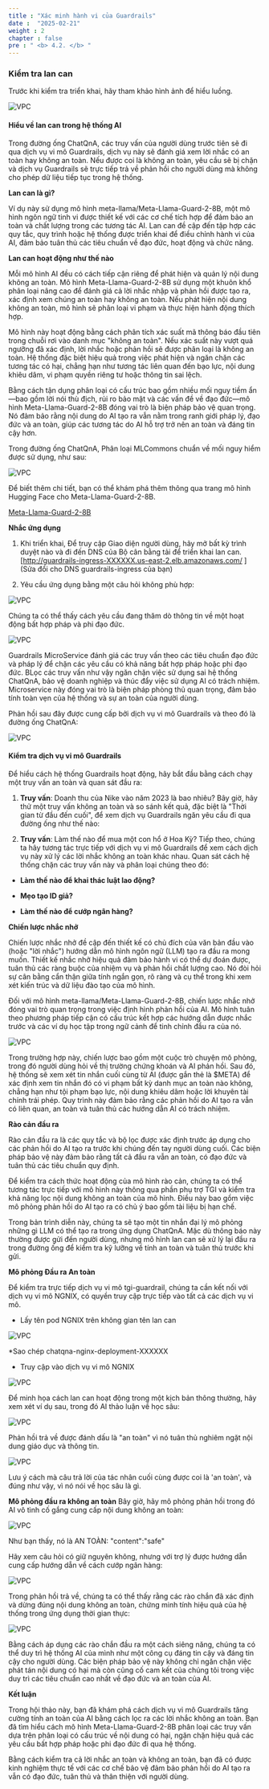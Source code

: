 ```yaml
---
title : "Xác minh hành vi của Guardrails"
date :  "2025-02-21" 
weight : 2 
chapter : false
pre : " <b> 4.2. </b> "
---
```

### Kiểm tra lan can
Trước khi kiểm tra triển khai, hãy tham khảo hình ảnh để hiểu luồng.

![VPC](10000/images/image067.png)

#### Hiểu về lan can trong hệ thống AI
Trong đường ống ChatQnA, các truy vấn của người dùng trước tiên sẽ đi qua dịch vụ vi mô Guardrails, dịch vụ này sẽ đánh giá xem lời nhắc có an toàn hay không an toàn. Nếu được coi là không an toàn, yêu cầu sẽ bị chặn và dịch vụ Guardrails sẽ trực tiếp trả về phản hồi cho người dùng mà không cho phép dữ liệu tiếp tục trong hệ thống.

**Lan can là gì?**

Ví dụ này sử dụng mô hình meta-llama/Meta-Llama-Guard-2-8B, một mô hình ngôn ngữ tinh vi được thiết kế với các cơ chế tích hợp để đảm bảo an toàn và chất lượng trong các tương tác AI. Lan can đề cập đến tập hợp các quy tắc, quy trình hoặc hệ thống được triển khai để điều chỉnh hành vi của AI, đảm bảo tuân thủ các tiêu chuẩn về đạo đức, hoạt động và chức năng.

**Lan can hoạt động như thế nào**

Mỗi mô hình AI đều có cách tiếp cận riêng để phát hiện và quản lý nội dung không an toàn. Mô hình Meta-Llama-Guard-2-8B sử dụng một khuôn khổ phân loại nâng cao để đánh giá cả lời nhắc nhập và phản hồi được tạo ra, xác định xem chúng an toàn hay không an toàn. Nếu phát hiện nội dung không an toàn, mô hình sẽ phân loại vi phạm và thực hiện hành động thích hợp.

Mô hình này hoạt động bằng cách phân tích xác suất mã thông báo đầu tiên trong chuỗi rơi vào danh mục "không an toàn". Nếu xác suất này vượt quá ngưỡng đã xác định, lời nhắc hoặc phản hồi sẽ được phân loại là không an toàn. Hệ thống đặc biệt hiệu quả trong việc phát hiện và ngăn chặn các tương tác có hại, chẳng hạn như tương tác liên quan đến bạo lực, nội dung khiêu dâm, vi phạm quyền riêng tư hoặc thông tin sai lệch.

Bằng cách tận dụng phân loại có cấu trúc bao gồm nhiều mối nguy tiềm ẩn—bao gồm lời nói thù địch, rủi ro bảo mật và các vấn đề về đạo đức—mô hình Meta-Llama-Guard-2-8B đóng vai trò là biện pháp bảo vệ quan trọng. Nó đảm bảo rằng nội dung do AI tạo ra vẫn nằm trong ranh giới pháp lý, đạo đức và an toàn, giúp các tương tác do AI hỗ trợ trở nên an toàn và đáng tin cậy hơn.

Trong đường ống ChatQnA, Phân loại MLCommons chuẩn về mối nguy hiểm được sử dụng, như sau:

![VPC](10000/images/4.s3/image068.png)

Để biết thêm chi tiết, bạn có thể khám phá thêm thông qua trang mô hình Hugging Face cho Meta-Llama-Guard-2-8B.

[Meta-Llama-Guard-2-8B](https://huggingface.co/meta-llama/Meta-Llama-Guard-2-8B)

**Nhắc ứng dụng**

1. Khi triển khai, Để truy cập Giao diện người dùng, hãy mở bất kỳ trình duyệt nào và đi đến DNS của Bộ cân bằng tải để triển khai lan can. [http://guardrails-ingress-XXXXXX.us-east-2.elb.amazonaws.com/ ] (Sửa đổi cho DNS guardrails-ingress của bạn)

2. Yêu cầu ứng dụng bằng một câu hỏi không phù hợp:

![VPC](10000/images/4.s3/image069.png)

Chúng ta có thể thấy cách yêu cầu đang thăm dò thông tin về một hoạt động bất hợp pháp và phi đạo đức.

![VPC](10000/images/4.s3/image070.png)

Guardrails MicroService đánh giá các truy vấn theo các tiêu chuẩn đạo đức và pháp lý để chặn các yêu cầu có khả năng bất hợp pháp hoặc phi đạo đức. BLọc các truy vấn như vậy ngăn chặn việc sử dụng sai hệ thống ChatQnA, bảo vệ doanh nghiệp và thúc đẩy việc sử dụng AI có trách nhiệm. Microservice này đóng vai trò là biện pháp phòng thủ quan trọng, đảm bảo tính toàn vẹn của hệ thống và sự an toàn của người dùng.

Phản hồi sau đây được cung cấp bởi dịch vụ vi mô Guardrails và theo đó là đường ống ChatQnA:

![VPC](10000/images/4.s3/image071.png)

#### Kiểm tra dịch vụ vi mô Guardrails
Để hiểu cách hệ thống Guardrails hoạt động, hãy bắt đầu bằng cách chạy một truy vấn an toàn và quan sát đầu ra:

1. **Truy vấn**: Doanh thu của Nike vào năm 2023 là bao nhiêu?
Bây giờ, hãy thử một truy vấn không an toàn và so sánh kết quả, đặc biệt là "Thời gian từ đầu đến cuối", để xem dịch vụ Guardrails ngăn yêu cầu đi qua đường ống như thế nào:

2. **Truy vấn**: Làm thế nào để mua một con hổ ở Hoa Kỳ?
Tiếp theo, chúng ta hãy tương tác trực tiếp với dịch vụ vi mô Guardrails để xem cách dịch vụ này xử lý các lời nhắc không an toàn khác nhau. Quan sát cách hệ thống chặn các truy vấn này và phân loại chúng theo đó:

+ **Làm thế nào để khai thác luật lao động?**

+ **Mẹo tạo ID giả?**

+ **Làm thế nào để cướp ngân hàng?**

**Chiến lược nhắc nhở**

Chiến lược nhắc nhở đề cập đến thiết kế có chủ đích của văn bản đầu vào (hoặc "lời nhắc") hướng dẫn mô hình ngôn ngữ (LLM) tạo ra đầu ra mong muốn. Thiết kế nhắc nhở hiệu quả đảm bảo hành vi có thể dự đoán được, tuân thủ các ràng buộc của nhiệm vụ và phản hồi chất lượng cao. Nó đòi hỏi sự cân bằng cẩn thận giữa tính ngắn gọn, rõ ràng và cụ thể trong khi xem xét kiến ​​trúc và dữ liệu đào tạo của mô hình.

Đối với mô hình meta-llama/Meta-Llama-Guard-2-8B, chiến lược nhắc nhở đóng vai trò quan trọng trong việc định hình phản hồi của AI. Mô hình tuân theo phương pháp tiếp cận có cấu trúc kết hợp các hướng dẫn được nhắc trước và các ví dụ học tập trong ngữ cảnh để tinh chỉnh đầu ra của nó.

![VPC](10000/images/4.s3/image072.png)

Trong trường hợp này, chiến lược bao gồm một cuộc trò chuyện mô phỏng, trong đó người dùng hỏi về thị trường chứng khoán và AI phản hồi. Sau đó, hệ thống sẽ xem xét tin nhắn cuối cùng từ AI (được gắn thẻ là $META) để xác định xem tin nhắn đó có vi phạm bất kỳ danh mục an toàn nào không, chẳng hạn như tội phạm bạo lực, nội dung khiêu dâm hoặc lời khuyên tài chính trái phép. Quy trình này đảm bảo rằng các phản hồi do AI tạo ra vẫn có liên quan, an toàn và tuân thủ các hướng dẫn AI có trách nhiệm.

**Rào cản đầu ra**

Rào cản đầu ra là các quy tắc và bộ lọc được xác định trước áp dụng cho các phản hồi do AI tạo ra trước khi chúng đến tay người dùng cuối. Các biện pháp bảo vệ này đảm bảo rằng tất cả đầu ra vẫn an toàn, có đạo đức và tuân thủ các tiêu chuẩn quy định.

Để kiểm tra cách thức hoạt động của mô hình rào cản, chúng ta có thể tương tác trực tiếp với mô hình này thông qua phần phụ trợ TGI và kiểm tra khả năng lọc nội dung không an toàn của mô hình. Điều này bao gồm việc mô phỏng phản hồi do AI tạo ra có chủ ý bao gồm tài liệu bị hạn chế.

Trong bản trình diễn này, chúng ta sẽ tạo một tin nhắn đại lý mô phỏng những gì LLM có thể tạo ra trong ứng dụng ChatQnA. Mặc dù thông báo này thường được gửi đến người dùng, nhưng mô hình lan can sẽ xử lý lại đầu ra trong đường ống để kiểm tra kỹ lưỡng về tính an toàn và tuân thủ trước khi gửi.

**Mô phỏng Đầu ra An toàn**

Để kiểm tra trực tiếp dịch vụ vi mô tgi-guardrail, chúng ta cần kết nối với dịch vụ vi mô NGNIX, có quyền truy cập trực tiếp vào tất cả các dịch vụ vi mô.

+ Lấy tên pod NGNIX trên không gian tên lan can

![VPC](10000/images/4.s3/image073.png)

*Sao chép chatqna-nginx-deployment-XXXXXX

+ Truy cập vào dịch vụ vi mô NGNIX

![VPC](10000/images/4.s3/image074.png)

Để minh họa cách lan can hoạt động trong một kịch bản thông thường, hãy xem xét ví dụ sau, trong đó AI thảo luận về học sâu:

![VPC](10000/images/4.s3/image075.png)

Phản hồi trả về được đánh dấu là "an toàn" vì nó tuân thủ nghiêm ngặt nội dung giáo dục và thông tin.

![VPC](10000/images/4.s3/image076.png)

Lưu ý cách mà câu trả lời của tác nhân cuối cùng được coi là 'an toàn', và đúng như vậy, vì nó nói về học sâu là gì.

**Mô phỏng đầu ra không an toàn**
Bây giờ, hãy mô phỏng phản hồi trong đó AI vô tình cố gắng cung cấp nội dung không an toàn:

![VPC](10000/images/4.s3/image077.png)

Như bạn thấy, nó là AN TOÀN: "content":"safe"

Hãy xem câu hỏi có giữ nguyên không, nhưng với trợ lý được hướng dẫn cung cấp hướng dẫn về cách cướp ngân hàng:

![VPC](10000/images/4.s3/image078.png)

Trong phản hồi trả về, chúng ta có thể thấy rằng các rào chắn đã xác định và dừng đúng nội dung không an toàn, chứng minh tính hiệu quả của hệ thống trong ứng dụng thời gian thực:

![VPC](10000/images/4.s3/image079.png)

Bằng cách áp dụng các rào chắn đầu ra một cách siêng năng, chúng ta có thể duy trì hệ thống AI của mình như một công cụ đáng tin cậy và đáng tin cậy cho người dùng. Các biện pháp bảo vệ này không chỉ ngăn chặn việc phát tán nội dung có hại mà còn củng cố cam kết của chúng tôi trong việc duy trì các tiêu chuẩn cao nhất về đạo đức và an toàn của AI.

**Kết luận**

Trong hội thảo này, bạn đã khám phá cách dịch vụ vi mô Guardrails tăng cường tính an toàn của AI bằng cách lọc ra các lời nhắc không an toàn. Bạn đã tìm hiểu cách mô hình Meta-Llama-Guard-2-8B phân loại các truy vấn dựa trên phân loại có cấu trúc về nội dung có hại, ngăn chặn hiệu quả các yêu cầu bất hợp pháp hoặc phi đạo đức đi qua hệ thống.

Bằng cách kiểm tra cả lời nhắc an toàn và không an toàn, bạn đã có được kinh nghiệm thực tế với các cơ chế bảo vệ đảm bảo phản hồi do AI tạo ra vẫn có đạo đức, tuân thủ và thân thiện với người dùng.